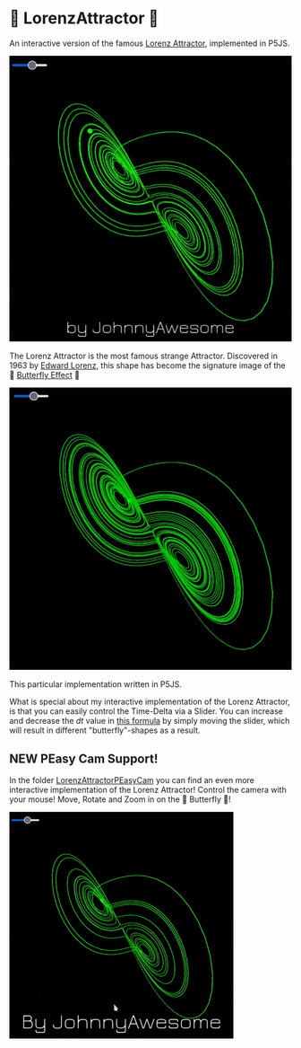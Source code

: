 # 🦋 LorenzAttractor 🦋

An interactive version of the famous [Lorenz Attractor](https://en.wikipedia.org/wiki/Lorenz_system), implemented in P5JS.

![Lorenz Attractor](https://raw.githubusercontent.com/johnnyawesome/LorenzAttractor/main/LorenzAttractor/DemoImages/LorenzAttractor.gif)

The Lorenz Attractor is the most famous strange Attractor. Discovered in 1963 by [Edward Lorenz](https://en.wikipedia.org/wiki/Edward_Norton_Lorenz), this shape has become the signature image of the 🦋 [Butterfly Effect](https://en.wikipedia.org/wiki/Butterfly_effect) 🦋 

![Lorenz Attractor](https://raw.githubusercontent.com/johnnyawesome/LorenzAttractor/main/LorenzAttractor/DemoImages/LorenzAttractor.jpg)

This particular implementation written in P5JS.

What is special about my interactive implementation of the Lorenz Attractor, is that you can easily control the Time-Delta via a Slider.
You can increase and decrease the *dt* value in [this formula](https://en.wikipedia.org/wiki/Lorenz_system#Overview) by simply moving the slider, which will result in different "butterfly"-shapes as a result.

## NEW PEasy Cam Support!

In the folder [LorenzAttractorPEasyCam](https://github.com/johnnyawesome/LorenzAttractor/tree/main/LorenzAttractorPEasyCam) you can find an even more interactive implementation of the Lorenz Attractor! Control the camera with your mouse! Move, Rotate and Zoom in on the 🦋 Butterfly 🦋!

![Lorenz AttractorPEasyCam](https://raw.githubusercontent.com/johnnyawesome/LorenzAttractor/main/LorenzAttractor/DemoImages/LorenzAttractorPeasyCam.gif)


